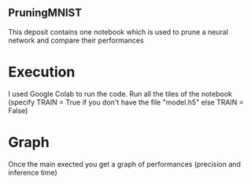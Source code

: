 ## PruningMNIST

This deposit contains one notebook which is used to prune a neural network and compare their performances 

# Execution

I used Google Colab to run the code.
Run all the tiles of the notebook (specify TRAIN = True if you don't have the file "model.h5" else TRAIN = False)

# Graph

Once the main exected you get a graph of performances (precision and inference time) 
